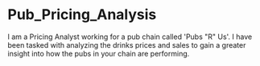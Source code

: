 # Pub_Pricing_Analysis
I am a Pricing Analyst working for a pub chain called 'Pubs "R" Us'. I  have been tasked with analyzing the drinks prices and sales to gain a greater insight into how the pubs in your chain are performing.
